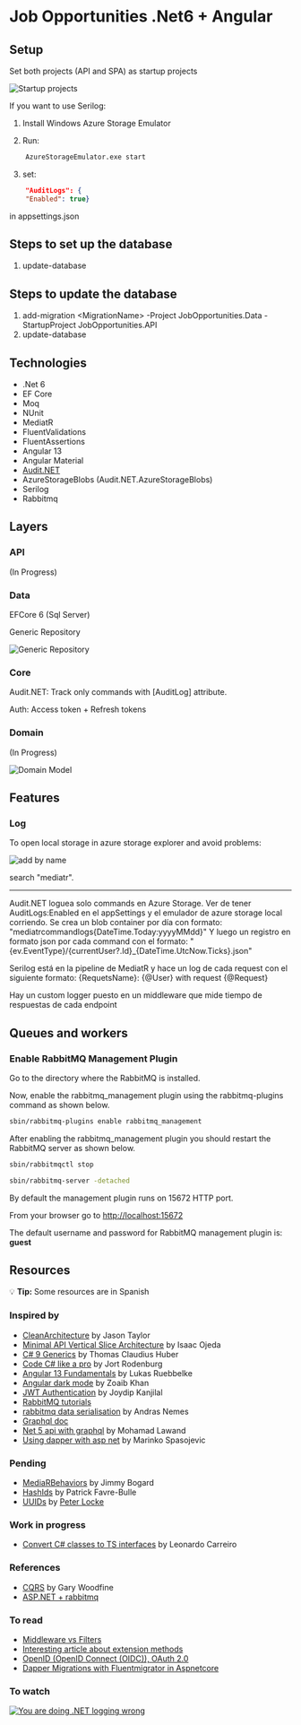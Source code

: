 # Job Opportunities .Net6 + Angular

## Setup

Set both projects (API and SPA) as startup projects

![Startup projects](2022-08-08-16-03-01.png)

If you want to use Serilog:

1) Install Windows Azure Storage Emulator

2) Run:

```bash
    AzureStorageEmulator.exe start
```

3) set:

```json
    "AuditLogs": {
    "Enabled": true}
```

in appsettings.json

## Steps to set up the database

1) update-database

## Steps to update the database

1) add-migration \<MigrationName\> -Project JobOpportunities.Data -StartupProject JobOpportunities.API
2) update-database

## Technologies

* .Net 6
* EF Core
* Moq
* NUnit
* MediatR
* FluentValidations
* FluentAssertions
* Angular 13
* Angular Material
* [Audit.NET](https://github.com/thepirat000/Audit.NET)
* AzureStorageBlobs (Audit.NET.AzureStorageBlobs)
* Serilog
* Rabbitmq

## Layers

### API

(In Progress)

### Data

EFCore 6 (Sql Server)

Generic Repository

![Generic Repository](2022-08-04-15-24-36.png)

### Core

Audit.NET: Track only commands with [AuditLog] attribute.

Auth: Access token + Refresh tokens

### Domain

(In Progress)

![Domain Model](2022-08-04-16-44-22.png)

## Features

### Log

To open local storage in azure storage explorer and avoid problems:

![add by name](2022-08-10-16-05-03.png)

search "mediatr".

---

Audit.NET loguea solo commands en Azure Storage. Ver de tener AuditLogs:Enabled en el appSettings y el emulador de azure storage local corriendo.
Se crea un blob container por día con formato: "mediatrcommandlogs{DateTime.Today:yyyyMMdd}"
Y luego un registro en formato json por cada command con el formato: "{ev.EventType}/{currentUser?.Id}_{DateTime.UtcNow.Ticks}.json"

Serilog está en la pipeline de MediatR y hace un log de cada request con el siguiente formato:
{RequetsName}: {@User} with request {@Request}

Hay un custom logger puesto en un middleware que mide tiempo de respuestas de cada endpoint

## Queues and workers

### Enable RabbitMQ Management Plugin

Go to the directory where the RabbitMQ is installed.

Now, enable the rabbitmq_management plugin using the rabbitmq-plugins command as shown below.

```bash
sbin/rabbitmq-plugins enable rabbitmq_management
```

After enabling the rabbitmq_management plugin you should restart the RabbitMQ server as shown below.

```bash
sbin/rabbitmqctl stop

sbin/rabbitmq-server -detached
```

By default the management plugin runs on 15672 HTTP port.

From your browser go to <http://localhost:15672>

The default username and password for RabbitMQ management plugin is: **guest**

## Resources

:bulb: **Tip:** Some resources are in Spanish

### Inspired by

* [CleanArchitecture](https://github.com/jasontaylordev/CleanArchitecture) by Jason Taylor
* [Minimal API Vertical Slice Architecture](https://github.com/isaacOjeda/MinimalApiArchitecture) by Isaac Ojeda
* [C# 9 Generics](https://app.pluralsight.com/library/courses/c-sharp-generics/table-of-contents) by Thomas Claudius Huber
* [Code C# like a pro](https://www.oreilly.com/library/view/code-like-a/9781617298028/) by Jort Rodenburg
* [Angular 13 Fundamentals](https://frontendmasters.com/courses/angular-13/) by Lukas Ruebbelke
* [Angular dark mode](https://zoaibkhan.com/blog/angular-material-dark-mode-in-3-steps) by Zoaib Khan
* [JWT Authentication](https://www.codemag.com/Article/2105051/Implementing-JWT-Authentication-in-ASP.NET-Core-5) by Joydip Kanjilal
* [RabbitMQ tutorials](https://www.rabbitmq.com/tutorials/tutorial-one-dotnet.html)
* [rabbitmq data serialisation](https://dotnetcodr.com/2014/06/05/rabbitmq-in-net-data-serialisation/) by Andras Nemes
* [Graphql doc](https://graphql-dotnet.github.io/docs)
* [Net 5 api with graphql](https://dev.to/moe23/net-5-api-with-graphql-step-by-step-2b20) by Mohamad Lawand
* [Using dapper with asp net](https://code-maze.com/using-dapper-with-asp-net-core-web-api/) by Marinko Spasojevic
  
### Pending

* [MediaRBehaviors](https://github.com/jbogard/MediatR/wiki/Behaviors) by Jimmy Bogard
* [HashIds](https://medium.com/@patrickfav/a-better-way-to-protect-your-database-ids-a33fa9867552) by Patrick Favre-Bulle
* [UUIDs](https://medium.com/lightrail/prevent-business-intelligence-leaks-by-using-uuids-instead-of-database-ids-on-urls-and-in-apis-17f15669fd2e) by [Peter Locke](https://medium.com/@pdlocke)

### Work in progress

* [Convert C# classes to TS interfaces](https://www.freecodecamp.org/news/the-easy-way-to-get-typescript-interfaces-from-c-java-or-python-code-in-any-ide-c3acac1e366a/) by Leonardo Carreiro

### References

* [CQRS](https://garywoodfine.com/what-is-cqrs/) by Gary Woodfine
* [ASP.NET + rabbitmq](https://hamedfathi.me/a-professional-asp.net-core-api-rabbitmq/)

### To read

* [Middleware vs Filters](https://www.thetechplatform.com/post/middleware-and-filters-power-in-asp-net-core)
* [Interesting article about extension methods](https://weblogs.asp.net/scottgu/new-orcas-language-feature-extension-methods)
* [OpenID (OpenID Connect (OIDC)), OAuth 2.0](https://dev.to/isaacojeda/aspnet-core-servidor-de-autenticacion-con-openid-connect-59kh)
* [Dapper Migrations with Fluentmigrator in Aspnetcore](https://code-maze.com/dapper-migrations-fluentmigrator-aspnetcore/)

### To watch

[![You are doing .NET logging wrong](https://img.youtube.com/vi/bnVfrd3lRv8/0.jpg)](https://www.youtube.com/watch?v=bnVfrd3lRv8)